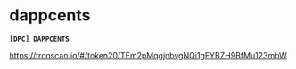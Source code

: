 # dappcents
**```[DPC] DAPPCENTS```**

https://tronscan.io/#/token20/TEm2pMqgjnbvgNQi1gFYBZH9BfMu123mbW
